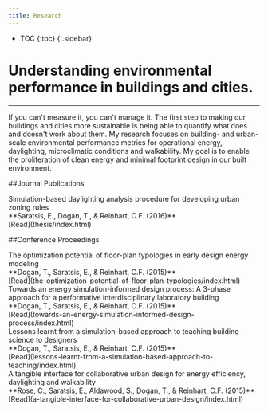 ```yaml
---
title: Research
---
```

* TOC
{:toc}
{:.sidebar}

# Understanding environmental performance in buildings and cities.
---

If you can't measure it, you can't manage it. The first step to making our buildings and cities more sustainable is being able to quantify what does and doesn't work about them. My research focuses on building- and urban-scale environmental performance metrics for operational energy, daylighting, microclimatic conditions and walkability. My goal is to enable the proliferation of clean energy and minimal footprint design in our built environment.

##Journal Publications

<section class="card research" markdown="1">
Simulation-based daylighting analysis procedure for developing urban zoning rules
<br/>**Saratsis, E., Dogan, T., & Reinhart, C.F. (2016)**
<br/>[Read](thesis/index.html)
</section>

##Conference Proceedings

<section class="card" markdown="1">
The optimization potential of floor-plan typologies in early design energy modeling
<br/>**Dogan, T., Saratsis, E., & Reinhart, C.F. (2015)**
<br/>[Read](the-optimization-potential-of-floor-plan-typologies/index.html)
</section>

<section class="card" markdown="1">
Towards an energy simulation-informed design process: A 3-phase approach for a performative interdisciplinary laboratory building
<br/>**Dogan, T., Saratsis, E., & Reinhart, C.F. (2015)**
<br/>[Read](towards-an-energy-simulation-informed-design-process/index.html)
</section>

<section class="card" markdown="1">
Lessons learnt from a simulation-based approach to teaching building science to designers
<br/>**Dogan, T., Saratsis, E., & Reinhart, C.F. (2015)**
<br/>[Read](lessons-learnt-from-a-simulation-based-approach-to-teaching/index.html)
</section>

<section class="card" markdown="1">
A tangible interface for collaborative urban design for energy efficiency, daylighting and walkability
<br/>**Rose, C., Saratsis, E., Aldawood, S., Dogan, T., & Reinhart, C.F. (2015)**
<br/>[Read](a-tangible-interface-for-collaborative-urban-design/index.html)
</section>
